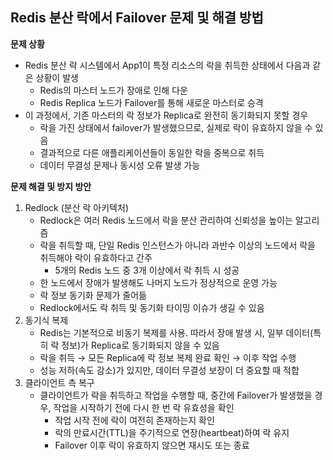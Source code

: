 ## Redis 분산 락에서 Failover 문제 및 해결 방법
**문제 상황**
* Redis 분산 락 시스템에서 App1이 특정 리소스의 락을 취득한 상태에서 다음과 같은 상황이 발생 
  * Redis의 마스터 노드가 장애로 인해 다운 
  * Redis Replica 노드가 Failover를 통해 새로운 마스터로 승격 
* 이 과정에서, 기존 마스터의 락 정보가 Replica로 완전히 동기화되지 못할 경우 
  * 락을 가진 상태에서 failover가 발생했으므로, 실제로 락이 유효하지 않을 수 있음 
  * 결과적으로 다른 애플리케이션들이 동일한 락을 중복으로 취득 
  * 데이터 무결성 문제나 동시성 오류 발생 가능

**문제 해결 및 방지 방안**
1. Redlock (분산 락 아키텍처)
   * Redlock은 여러 Redis 노드에서 락을 분산 관리하여 신뢰성을 높이는 알고리즘 
   * 락을 취득할 때, 단일 Redis 인스턴스가 아니라 과반수 이상의 노드에서 락을 취득해야 락이 유효하다고 간주 
     * 5개의 Redis 노드 중 3개 이상에서 락 취득 시 성공
   * 한 노드에서 장애가 발생해도 나머지 노드가 정상적으로 운영 가능
   * 락 정보 동기화 문제가 줄어듦 
   * Redlock에서도 락 취득 및 동기화 타이밍 이슈가 생길 수 있음
2. 동기식 복제
   * Redis는 기본적으로 비동기 복제를 사용. 따라서 장애 발생 시, 일부 데이터(특히 락 정보)가 Replica로 동기화되지 않을 수 있음
   * 락을 취득 → 모든 Replica에 락 정보 복제 완료 확인 → 이후 작업 수행 
   * 성능 저하(속도 감소)가 있지만, 데이터 무결성 보장이 더 중요할 때 적합
3. 클라이언트 측 복구 
   * 클라이언트가 락을 취득하고 작업을 수행할 때, 중간에 Failover가 발생했을 경우, 작업을 시작하기 전에 다시 한 번 락 유효성을 확인 
     * 작업 시작 전에 락이 여전히 존재하는지 확인 
     * 락의 만료시간(TTL)을 주기적으로 연장(heartbeat)하여 락 유지 
     * Failover 이후 락이 유효하지 않으면 재시도 또는 종료
